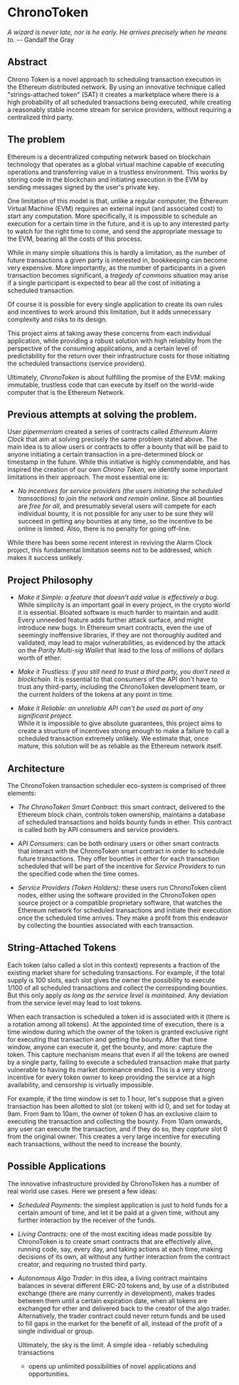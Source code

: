 # ChronoToken

_A wizard is never late, nor is he early. He arrives precisely when he means
to._
-- Gandalf the Gray

## Abstract

Chrono Token is a novel approach to scheduling transaction execution in
the Ethereum distributed network. By using an innovative technique called
"strings-attached token" (SAT) it creates a marketplace where there is a high
probability of all scheduled transactions being executed, while creating
a reasonably stable income stream for service providers, without requiring
a centralized third party.

## The problem

Ethereum is a decentralized computing network based on blockchain technology
that operates as a global virtual machine capable of executing operations
and transferring value in a trustless environment. This works by storing
code in the blockchain and initiating execution in the EVM by sending messages
signed by the user's private key.

One limitation of this model is that, unlike
a regular computer, the Ethereum Virtual Machine (EVM) requires an external
input (and associated cost) to start any computation. More specifically, it is
impossible to schedule an execution for a certain time in the future, and it is
up to any interested party to watch for the right time to come, and send
the appropriate message to the EVM, bearing all the costs of this process.

While in many simple situations this is hardly a limitation, as the number of
future transactions a given party is interested in, bookkeeping can become
very expensive. More importantly, as the number of participants in a given
transaction becomes significant, a _tragedy of commons_ situation may arise
if a single participant is expected to bear all the cost of initiating a
scheduled transaction.

Of course it is possible for every single application to
create its own rules and incentives to work around this limitation, but it
adds unnecessary complexity and risks to its design.

This project aims at taking away these concerns from each individual application,
 while providing a robust solution with high reliability from the perspective of the
consuming applications, and a certain level of predictability for the return over their
infrastructure costs for those initiating the scheduled transactions (service
providers).

Ultimately, _ChronoToken_ is about fulfilling the promise of the EVM: making
immutable, trustless code that can execute by itself on the world-wide
computer that is the Ethereum Network.


## Previous attempts at solving the problem.

User _pipermerriam_ created a series of contracts called _Ethereum Alarm Clock_
that aim at solving precisely the same problem stated above. The main idea is
to allow users or contracts to offer a bounty that will be paid to anyone
initiating a certain transaction in a pre-determined block or timestamp in the
future. While this initiative is highly commendable, and has inspired the
creation of our own _Chrono Token_, we identify some important limitations in their approach. The most essential one is:

-  _No incentives for service providers (the users initiating the scheduled
  transactions) to join the network and remain online._
  Since all bounties are _free for all_,
  and presumably several users will compete for each individual bounty, it is
  not possible for any user to be sure they will succeed in getting any
  bounties at any time, so the incentive to be online is limited. Also,
  there is no penalty for going off-line.

While there has been some recent interest in reviving the Alarm Clock project,
this fundamental limitation seems not to be addressed, which makes it success
unlikely.

## Project Philosophy

- _Make it Simple: a feature that doesn't add value is effectively a bug_.
  While simplicity is an important goal in every project, in the crypto world
  it is essential. Bloated software is much harder to maintain and audit. Every
  unneeded feature adds further attack surface, and might introduce new bugs.
  In Ethereum smart contracts, even the use of seemingly inoffensive libraries,
  if they are not thoroughly audited and validated, may lead to major vulnerabilities,
  as evidenced by the attack on the _Parity Multi-sig Wallet_ that lead to the
  loss of millions of dollars worth of ether.

- _Make it Trustless: if you still need to trust a third party, you don't need
  a blockchain._
  It is essential to that consumers of the API don't have to trust any third-party,
  including the ChronoToken development team, or the current holders of the tokens
  at any point in time.

- _Make it Reliable: an unreliable API can't be used as part of any significant
project._  
  While it is impossible to give absolute guarantees, this project aims to create
  a structure of incentives strong enough to make a failure to call a scheduled
  transaction extremely unlikely. We estimate that, once mature, this solution
  will be as reliable as the Ethereum network itself.

## Architecture

The ChronoToken transaction scheduler eco-system is comprised of three elements:
- _The ChronoToken Smart Contract_: this smart contract, delivered to the Ethereum
block chain, controls token ownership, maintains a database of scheduled transactions
and holds bounty funds in ether. This contract is called both by API consumers and service
providers.

- _API Consumers_: can be both ordinary users or other smart contracts that interact
with the ChronoToken smart contract in order to schedule future transactions.
They offer bounties in ether for each transaction scheduled that will be part
of the incentive for _Service Providers_ to run the specified code when the
time comes.

- _Service Providers (Token Holders):_ these users run ChronoToken client nodes,
either using the software provided in the ChronoToken open source project or a
compatible proprietary software, that watches the Ethereum network for scheduled
transactions and initiate their execution once the scheduled time arrives.
They make a profit from this endeavor by collecting the bounties associated
with each transaction.


## String-Attached Tokens

Each token (also called a slot in this context) represents a fraction of the existing
market share for scheduling transactions. For example, if the total supply
is 100 slots, each slot gives the owner the possibility to execute 1/100 of all
scheduled transactions and collect the corresponding bounties. But this only
apply _as long as the service level is maintained_. Any deviation from the
service level may lead to lost tokens.

When each transaction is scheduled a token id is associated with it (there is a
  rotation among all tokens). At the appointed time of execution, there is a time
  window during which the owner of the token is granted exclusive right for
  executing that transaction and getting the bounty. After that time window,
  anyone can execute it, get the bounty, and more: capture the token. This
  capture mechanism means that even if all the tokens are owned by a single
  party, failing to execute a scheduled transaction make that party vulnerable
  to having its market dominance ended. This is a very strong incentive
  for every token owner to keep providing the service at a high availability,
  and censorship is virtually impossible.

For example, if the time window is set to 1 hour, let's suppose that a given
transaction has been allotted to slot (or token) with id 0, and set for today at 9am.
From 9am to 10am, the owner of token 0 has an exclusive claim to executing the
transaction and collecting the bounty. From 10am onwards, any user can execute
the transaction, and if they do so, they _capture_ slot 0 from the original
owner. This creates a very large incentive for executing each transactions,
without the need to increase the bounty.

## Possible Applications

The innovative infrastructure provided by ChronoToken has a number of real world
use cases. Here we present a few ideas:
- _Scheduled Payments_: the simplest application is just to hold funds for a
certain amount of time, and let it be paid at a given time, without any further
interaction by the receiver of the funds.
- _Living Contracts_: one of the most exciting ideas made possible by ChronoToken
is to create smart contracts that are effectively alive, running code, say,
every day, and taking actions at each time, making decisions of its own, all without
any further interaction from the contract creator, and requiring no trusted third
party.
- _Autonomous Algo Trader_: in this idea, a living contract maintains balances
in several different ERC-20 tokens and, by use of a distributed exchange (there
  are many currently in development), makes trades between them until a certain
  expiration date, when all tokens are exchanged for ether and delivered back
  to the creator of the algo trader. Alternatively, the trader contract could
  never return funds and be used to fill gaps in the market for the benefit of
  all, instead of the profit of a single individual or group.

  Ultimately, the sky is the limit. A simple idea - reliably scheduling transactions
  - opens up unlimited possibilities of novel applications and opportunities.
